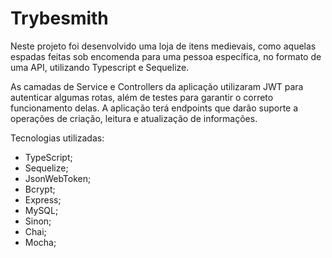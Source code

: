 # Trybesmith

Neste projeto foi desenvolvido uma loja de itens medievais, como aquelas espadas feitas sob encomenda para uma pessoa específica, no formato de uma API, utilizando Typescript e Sequelize.

As camadas de Service e Controllers da aplicação utilizaram JWT para autenticar algumas rotas, além de testes para garantir o correto funcionamento delas. A aplicação terá endpoints que darão suporte a operações de criação, leitura e atualização de informações.

Tecnologias utilizadas:
- TypeScript;
- Sequelize;
- JsonWebToken;
- Bcrypt;
- Express;
- MySQL;
- Sinon;
- Chai;
- Mocha;
